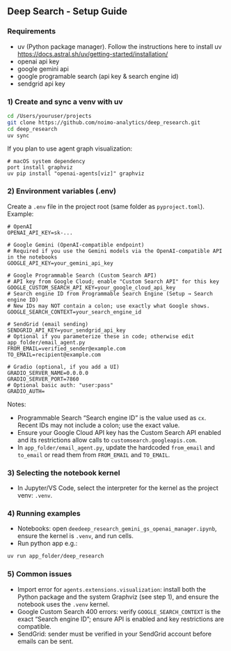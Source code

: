 ## Deep Search - Setup Guide

### Requirements
- uv (Python package manager). Follow the instructions here to install uv https://docs.astral.sh/uv/getting-started/installation/
- openai api key
- google gemini api 
- google programable search (api key & search engine id)
- sendgrid api key

### 1) Create and sync a venv with uv
```bash
cd /Users/youruser/projects
git clone https://github.com/noimo-analytics/deep_research.git
cd deep_research
uv sync
```

If you plan to use agent graph visualization:
```b
# macOS system dependency
port install graphviz
uv pip install "openai-agents[viz]" graphviz
```

### 2) Environment variables (.env)
Create a `.env` file in the project root (same folder as `pyproject.toml`). Example:
```env
# OpenAI
OPENAI_API_KEY=sk-...

# Google Gemini (OpenAI-compatible endpoint)
# Required if you use the Gemini models via the OpenAI-compatible API in the notebooks
GOOGLE_API_KEY=your_gemini_api_key

# Google Programmable Search (Custom Search API)
# API key from Google Cloud; enable "Custom Search API" for this key
GOOGLE_CUSTOM_SEARCH_API_KEY=your_google_cloud_api_key
# Search engine ID from Programmable Search Engine (Setup → Search engine ID)
# New IDs may NOT contain a colon; use exactly what Google shows.
GOOGLE_SEARCH_CONTEXT=your_search_engine_id

# SendGrid (email sending)
SENDGRID_API_KEY=your_sendgrid_api_key
# Optional if you parameterize these in code; otherwise edit app_folder/email_agent.py
FROM_EMAIL=verified_sender@example.com
TO_EMAIL=recipient@example.com

# Gradio (optional, if you add a UI)
GRADIO_SERVER_NAME=0.0.0.0
GRADIO_SERVER_PORT=7860
# Optional basic auth: "user:pass"
GRADIO_AUTH=
```

Notes:
- Programmable Search “Search engine ID” is the value used as `cx`. Recent IDs may not include a colon; use the exact value.
- Ensure your Google Cloud API key has the Custom Search API enabled and its restrictions allow calls to `customsearch.googleapis.com`.
- In `app_folder/email_agent.py`, update the hardcoded `from_email` and `to_email` or read them from `FROM_EMAIL` and `TO_EMAIL`.

### 3) Selecting the notebook kernel
- In Jupyter/VS Code, select the interpreter for the kernel as the project venv: `.venv`.

### 4) Running examples
- Notebooks: open `deedeep_research_gemini_gs_openai_manager.ipynb`, ensure the kernel is `.venv`, and run cells.
- Run python app  e.g.:
```bash
uv run app_folder/deep_research
```

### 5) Common issues
- Import error for `agents.extensions.visualization`: install both the Python package and the system Graphviz (see step 1), and ensure the notebook uses the `.venv` kernel.
- Google Custom Search 400 errors: verify `GOOGLE_SEARCH_CONTEXT` is the exact “Search engine ID”; ensure API is enabled and key restrictions are compatible.
- SendGrid: sender must be verified in your SendGrid account before emails can be sent.


